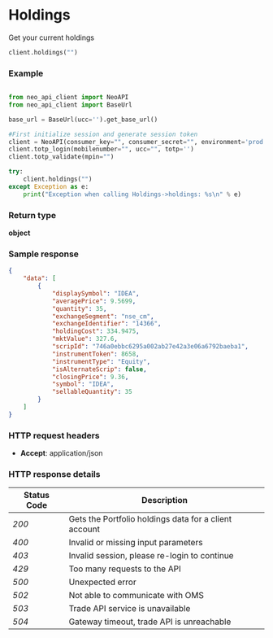 # **Holdings**
Get your current holdings

```python
client.holdings("")
```

### Example

```python

from neo_api_client import NeoAPI
from neo_api_client import BaseUrl

base_url = BaseUrl(ucc='').get_base_url()

#First initialize session and generate session token
client = NeoAPI(consumer_key="", consumer_secret="", environment='prod', access_token=None, neo_fin_key=None, base_url=base_url)
client.totp_login(mobilenumber="", ucc="", totp='')
client.totp_validate(mpin="")

try:
    client.holdings("")
except Exception as e:
    print("Exception when calling Holdings->holdings: %s\n" % e)
```

### Return type

**object**

### Sample response
```json
{
    "data": [
        {
            "displaySymbol": "IDEA",
            "averagePrice": 9.5699,
            "quantity": 35,
            "exchangeSegment": "nse_cm",
            "exchangeIdentifier": "14366",
            "holdingCost": 334.9475,
            "mktValue": 327.6,
            "scripId": "746a0ebbc6295a002ab27e42a3e06a6792baeba1",
            "instrumentToken": 8658,
            "instrumentType": "Equity",
            "isAlternateScrip": false,
            "closingPrice": 9.36,
            "symbol": "IDEA",
            "sellableQuantity": 35
        }
    ]
}

```

### HTTP request headers

 - **Accept**: application/json


### HTTP response details
| Status Code | Description                                           |
|-------------|-------------------------------------------------------|
| *200*       | Gets the Portfolio holdings data for a client account |
| *400*       | Invalid or missing input parameters                   |
| *403*       | Invalid session, please re-login to continue          |
| *429*       | Too many requests to the API                          |
| *500*       | Unexpected error                                      |
| *502*       | Not able to communicate with OMS                      |
| *503*       | Trade API service is unavailable                      |
| *504*       | Gateway timeout, trade API is unreachable             |
